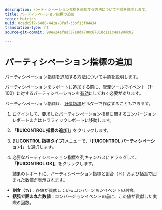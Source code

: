 ```yaml
---
description: パーティシペーション指標を追加する方法について手順を説明します。
title: パーティシペーション指標の追加
topic: Metrics
uuid: 0cadc5f7-64d0-442a-8faf-b3bf13f04434
translation-type: ht
source-git-commit: 99ee24efaa517e8da700c67818c111c4aa90dc02

---
```



# パーティシペーション指標の追加

パーティシペーション指標を追加する方法について手順を説明します。

パーティシペーションをレポートに追加する前に、管理ツールでイベント（1-100）に対するパーティシペーションを[有効](/help/components/c-variables/c-metrics/metrics-participation.md)にしておく必要があります。

パーティシペーション指標は、[計算指標](https://marketing.adobe.com/resources/help/ja_JP/analytics/calcmetrics/participation_metric.html)ビルダーで作成することもできます。

1. ログインして、要求したパーティシペーション指標に関するコンバージョンレポートまたはトラフィックレポートに移動します。
1. 「**[!UICONTROL 指標の追加]**」をクリックします。
1. **[!UICONTROL 指標タイプ]**&#x200B;メニューで、「**[!UICONTROL パーティシペーション]**」を選択します。
1. 必要なパーティシペーション指標を列キャンバスにドラッグして、「**[!UICONTROL OK]**」をクリックします。

   結果のレポートに、パーティシペーション指標と割合（%）および括弧で囲まれた数値が表示されます。

* **割合（%）**：各値が貢献しているコンバージョンイベントの割合。
* **括弧で囲まれた数値**：コンバージョンイベントの前に、この値が貢献した実際の回数。

